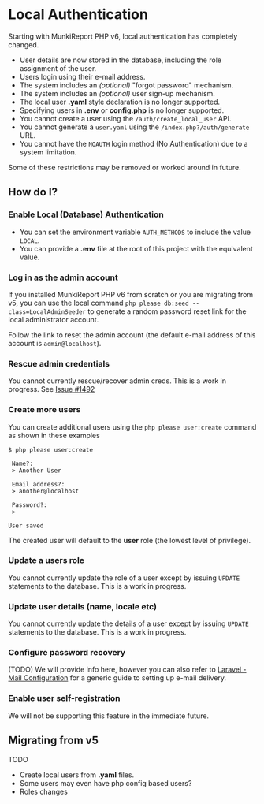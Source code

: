 # Local Authentication

Starting with MunkiReport PHP v6, local authentication has completely changed.

* User details are now stored in the database, including the role assignment of the user.
* Users login using their e-mail address.
* The system includes an _(optional)_ "forgot password" mechanism.
* The system includes an _(optional)_ user sign-up mechanism.
* The local user **.yaml** style declaration is no longer supported.
* Specifying users in **.env** or **config.php** is no longer supported.
* You cannot create a user using the `/auth/create_local_user` API.
* You cannot generate a `user.yaml` using the `/index.php?/auth/generate` URL.
* You cannot have the `NOAUTH` login method (No Authentication) due to a system limitation.

Some of these restrictions may be removed or worked around in future.

## How do I?

### Enable Local (Database) Authentication

* You can set the environment variable `AUTH_METHODS` to include the value `LOCAL`.
* You can provide a **.env** file at the root of this project with the equivalent value.

### Log in as the admin account

If you installed MunkiReport PHP v6 from scratch or you are migrating from v5, you can use the local command
`php please db:seed --class=LocalAdminSeeder` to generate a random password reset link for the local administrator account.

Follow the link to reset the admin account (the default e-mail address of this account is `admin@localhost`).

### Rescue admin credentials

You cannot currently rescue/recover admin creds.
This is a work in progress. See [Issue #1492](https://github.com/munkireport/munkireport-php/issues/1492)

### Create more users

You can create additional users using the `php please user:create` command as shown in these examples

```shell 
$ php please user:create

 Name?:
 > Another User

 Email address?:
 > another@localhost

 Password?:
 >

User saved
```

The created user will default to the **user** role (the lowest level of privilege).

### Update a users role

You cannot currently update the role of a user except by issuing `UPDATE` statements to the database.
This is a work in progress.

### Update user details (name, locale etc)

You cannot currently update the details of a user except by issuing `UPDATE` statements to the database.
This is a work in progress.


### Configure password recovery

(TODO) We will provide info here, however you can also refer to [Laravel - Mail Configuration](https://laravel.com/docs/9.x/mail#configuration)
for a generic guide to setting up e-mail delivery.

### Enable user self-registration

We will not be supporting this feature in the immediate future.

## Migrating from v5

TODO

* Create local users from **.yaml** files.
* Some users may even have php config based users?
* Roles changes

